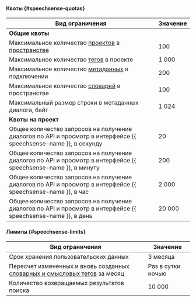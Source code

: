 #### Квоты {#speechsense-quotas}

Вид ограничения | Значение
----- | -----
**Общие квоты** |
Максимальное количество [проектов](../speechsense/concepts/resources-hierarchy.md#project) в [пространстве](../speechsense/concepts/resources-hierarchy.md#space) | 100
Максимальное количество [тегов](../speechsense/concepts/tags.md) в проекте | 1 000
Максимальное количество [метаданных](../speechsense/concepts/resources-hierarchy.md#connection) в подключении | 200
Максимальное количество [словарей](../speechsense/concepts/dictionaries) в пространстве | 100
Максимальный размер строки в метаданных диалога, байт | 1 024
**Квоты на проект** |
Общее количество запросов на получение диалогов по API и просмотр в интерфейсе {{ speechsense-name }}, в секунду | 20
Общее количество запросов на получение диалогов по API и просмотр в интерфейсе {{ speechsense-name }}, в минуту | 200
Общее количество запросов на получение диалогов по API и просмотр в интерфейсе {{ speechsense-name }}, в час | 2 000
Общее количество запросов на получение диалогов по API и просмотр в интерфейсе {{ speechsense-name }}, в день | 20 000


#### Лимиты {#speechsense-limits}

Вид ограничения | Значение
----- | -----
Срок хранения пользовательских данных | 3 месяца
Пересчет измененных и вновь созданных [словарных и смысловых тегов](../speechsense/concepts/tags.md) за месяц | Раз в сутки ночью
Количество возвращаемых результатов поиска | 10 000

